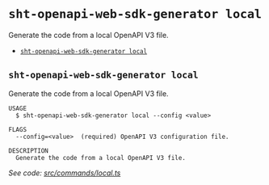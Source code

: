 `sht-openapi-web-sdk-generator local`
=====================================

Generate the code from a local OpenAPI V3 file.

* [`sht-openapi-web-sdk-generator local`](#sht-openapi-web-sdk-generator-local)

## `sht-openapi-web-sdk-generator local`

Generate the code from a local OpenAPI V3 file.

```
USAGE
  $ sht-openapi-web-sdk-generator local --config <value>

FLAGS
  --config=<value>  (required) OpenAPI V3 configuration file.

DESCRIPTION
  Generate the code from a local OpenAPI V3 file.
```

_See code: [src/commands/local.ts](https://github.com/straw-hat-team/nodejs-monorepo/blob/v3.0.0/src/commands/local.ts)_
